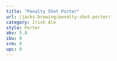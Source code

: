 ```yaml
---
title: "Penalty Shot Porter"
url: /jacks-brewing/penalty-shot-porter/
category: Irish Ale
style: Porter
abv: 5.8
ibu: 0
srm: 0
upc: 0
---
```


